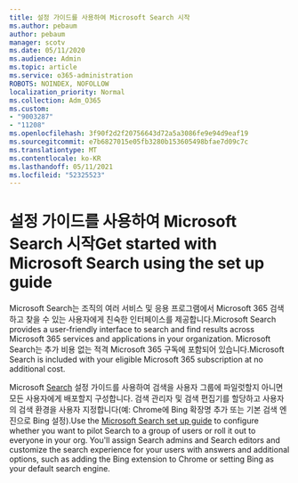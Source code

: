```yaml
---
title: 설정 가이드를 사용하여 Microsoft Search 시작
ms.author: pebaum
author: pebaum
manager: scotv
ms.date: 05/11/2020
ms.audience: Admin
ms.topic: article
ms.service: o365-administration
ROBOTS: NOINDEX, NOFOLLOW
localization_priority: Normal
ms.collection: Adm_O365
ms.custom:
- "9003287"
- "11208"
ms.openlocfilehash: 3f90f2d2f20756643d72a5a3086fe9e94d9eaf19
ms.sourcegitcommit: e7b6827015e05fb3280b153605498bfae7d09c7c
ms.translationtype: MT
ms.contentlocale: ko-KR
ms.lasthandoff: 05/11/2021
ms.locfileid: "52325523"
---
```

# <a name="get-started-with-microsoft-search-using-the-set-up-guide"></a><span data-ttu-id="552ea-102">설정 가이드를 사용하여 Microsoft Search 시작</span><span class="sxs-lookup"><span data-stu-id="552ea-102">Get started with Microsoft Search using the set up guide</span></span>

<span data-ttu-id="552ea-103">Microsoft Search는 조직의 여러 서비스 및 응용 프로그램에서 Microsoft 365 검색하고 찾을 수 있는 사용자에게 친숙한 인터페이스를 제공합니다.</span><span class="sxs-lookup"><span data-stu-id="552ea-103">Microsoft Search provides a user-friendly interface to search and find results across Microsoft 365 services and applications in your organization.</span></span> <span data-ttu-id="552ea-104">Microsoft Search는 추가 비용 없는 적격 Microsoft 365 구독에 포함되어 있습니다.</span><span class="sxs-lookup"><span data-stu-id="552ea-104">Microsoft Search is included with your eligible Microsoft 365 subscription at no additional cost.</span></span> 

<span data-ttu-id="552ea-105">Microsoft [Search](https://go.microsoft.com/fwlink/?linkid=2156919) 설정 가이드를 사용하여 검색을 사용자 그룹에 파일럿할지 아니면 모든 사용자에게 배포할지 구성합니다. 검색 관리자 및 검색 편집기를 할당하고 사용자의 검색 환경을 사용자 지정합니다(예: Chrome에 Bing 확장명 추가 또는 기본 검색 엔진으로 Bing 설정).</span><span class="sxs-lookup"><span data-stu-id="552ea-105">Use the [Microsoft Search set up guide](https://go.microsoft.com/fwlink/?linkid=2156919) to configure whether you want to pilot Search to a group of users or roll it out to everyone in your org. You'll assign Search admins and Search editors and customize the search experience for your users with answers and additional options, such as adding the Bing extension to Chrome or setting Bing as your default search engine.</span></span>